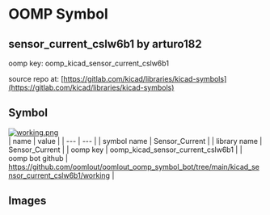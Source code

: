 # OOMP Symbol  
## sensor_current_cslw6b1  by arturo182  
  
oomp key: oomp_kicad_sensor_current_cslw6b1  
  
source repo at: [https://gitlab.com/kicad/libraries/kicad-symbols](https://gitlab.com/kicad/libraries/kicad-symbols)  
## Symbol  
  
[![working.png](working_600.png)](working.png)  
| name | value | 
| --- | --- | 
| symbol name | Sensor_Current | 
| library name | Sensor_Current | 
| oomp key | oomp_kicad_sensor_current_cslw6b1 | 
| oomp bot github | https://github.com/oomlout/oomlout_oomp_symbol_bot/tree/main/kicad_sensor_current_cslw6b1/working | 
## Images  
